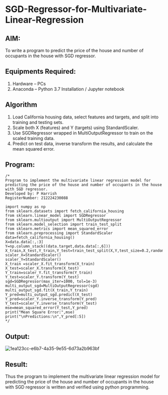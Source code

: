 # SGD-Regressor-for-Multivariate-Linear-Regression

## AIM:
To write a program to predict the price of the house and number of occupants in the house with SGD regressor.

## Equipments Required:
1. Hardware – PCs
2. Anaconda – Python 3.7 Installation / Jupyter notebook

## Algorithm
1. Load California housing data, select features and targets, and split into training and
testing sets.
2. Scale both X (features) and Y (targets) using StandardScaler.
3. Use SGDRegressor wrapped in MultiOutputRegressor to train on the scaled
training data.
4. Predict on test data, inverse transform the results, and calculate the mean squared
error.
## Program:
```
/*
Program to implement the multivariate linear regression model for predicting the price of the house and number of occupants in the house with SGD regressor.
Developed by: P Harrish
RegisterNumber: 212224230088

import numpy as np
from sklearn.datasets import fetch_california_housing
from sklearn.linear_model import SGDRegressor
from sklearn.multioutput import MultiOutputRegressor
from sklearn.model_selection import train_test_split
from sklearn.metrics import mean_squared_error
from sklearn.preprocessing import StandardScaler
data=fetch_california_housing()
X=data.data[:,:3]
Y=np.column_stack((data.target,data.data[:,6]))
X_train,X_test,Y_train,Y_test=train_test_split(X,Y,test_size=0.2,random_state=42)
scaler_X=StandardScaler()
scaler_Y=StandardScaler()
X_train =scaler_X.fit_transform(X_train)
X_test=scaler_X.transform(X_test)
Y_train=scaler_Y.fit_transform(Y_train)
Y_test=scaler_Y.transform(Y_test)
sgd=SGDRegressor(max_iter=1000, tol=1e-3)
multi_output_sgd=MultiOutputRegressor(sgd)
multi_output_sgd.fit(X_train,Y_train)
Y_pred=multi_output_sgd.predict(X_test)
Y_pred=scaler_Y.inverse_transform(Y_pred)
Y_test=scaler_Y.inverse_transform(Y_test)
mse=mean_squared_error(Y_test,Y_pred)
print("Mean Square Error:",mse)
print("\nPredictions:\n",Y_pred[:5])
*/
```

## Output:
![1ea123cc-e6b7-4a35-9e55-6d73a2b963bf](https://github.com/user-attachments/assets/b5dbb8bf-9e44-49ac-bd96-74a03d6cf4e9)



## Result:
Thus the program to implement the multivariate linear regression model for predicting the price of the house and number of occupants in the house with SGD regressor is written and verified using python programming.
